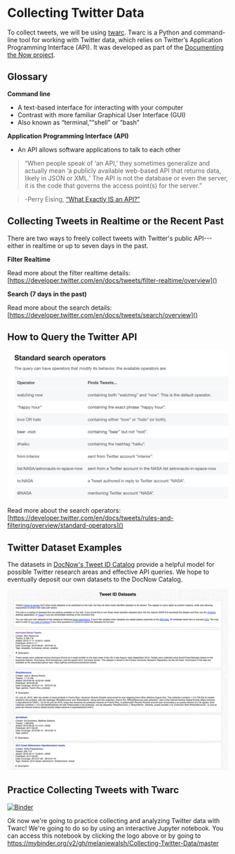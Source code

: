 # Collecting Twitter Data

To collect tweets, we will be using [twarc](https://github.com/DocNow/twarc). Twarc is a Python and command-line tool for working with Twitter data, which relies on Twitter’s Application Programming Interface (API). It was developed as part of the [Documenting the Now project](https://www.docnow.io/).

## Glossary

**Command line**

* A text-based interface for interacting with your computer
* Contrast with more familiar Graphical User Interface (GUI)
* Also known as “terminal,”“shell” or “bash” 

**Application Programming Interface (API)**

* An API allows software applications to talk to each other

> “When people speak of ‘an API,’ they sometimes generalize and actually mean ‘a publicly available web-based API that returns data, likely in JSON or XML.’ The API is not the database or even the server, it is the code that governs the access point(s) for the server.”

> -Perry Eising, [“What Exactly IS an API?”](https://medium.com/@perrysetgo/what-exactly-is-an-api-69f36968a41f)

## Collecting Tweets in Realtime or the Recent Past

There are two ways to freely collect tweets with Twitter's public API---either in realtime or up to seven days in the past.

**Filter Realtime**

Read more about the filter realtime details: [https://developer.twitter.com/en/docs/tweets/filter-realtime/overview]()

**Search (7 days in the past)**

Read more about the search details: [https://developer.twitter.com/en/docs/tweets/search/overview]()


## How to Query the Twitter API

![](/images/search-operators.png) 

Read more about the search operators: [https://developer.twitter.com/en/docs/tweets/rules-and-filtering/overview/standard-operators]()

## Twitter Dataset Examples

The datasets in [DocNow's Tweet ID Catalog](https://www.docnow.io/catalog/) provide a helpful model for possible Twitter research areas and effective API queries. We hope to eventually deposit our own datasets to the DocNow Catalog.

![](/images/doc-now-catalog.png)   


## Practice Collecting Tweets with Twarc

[![Binder](https://mybinder.org/badge_logo.svg)](https://mybinder.org/v2/gh/melaniewalsh/Collecting-Twitter-Data/master)

Ok now we're going to practice collecting and analyzing Twitter data with Twarc! We're going to do so by using an interactive Jupyter notebook. You can access this notebook by clicking the logo above or by going to https://mybinder.org/v2/gh/melaniewalsh/Collecting-Twitter-Data/master


